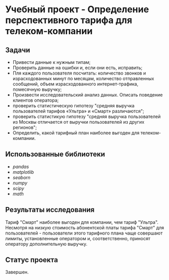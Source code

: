 # Учебный проект - Определение перспективного тарифа для телеком-компании

## Задачи
- Привести данные к нужным типам;
- Проверить данные на ошибки и, если они есть, исправить;
- Пля каждого пользователя посчитать: количество звонков и израсходованных минут по месяцам, количество отправленных сообщений, объем израсходованного интернет-трафика, помесячную выручку;
- Произвести исследовательский анализ данных. Описать поведение клиентов оператора;
- проверить статистическую гипотезу "средняя выручка пользователей тарифов «Ультра» и «Смарт» различаются";
- проверить статистикую гипотезу "средняя выручка пользователей из Москвы отличается от выручки пользователей из других регионов";
- Определить, какой тарифный план наиболее выгоден для телеком-компании.

## Использованные библиотеки
- *pandas*
- *matplotlib*
- *seaborn*
- *numpy*
- *scipy*
- *math*

## Результаты исследования
Тариф "Смарт" наиболее выгоден для компании, чем тариф "Ультра". Несмотря на низкую стоимость абонентской платы тарифа "Смарт" для пользователей - пользователи этого тарифного плана чаще совершают лимиты, установленные оператором и, соответственно, приносят оператору дополнительную выручку. 

## Статус проекта
Завершен.

